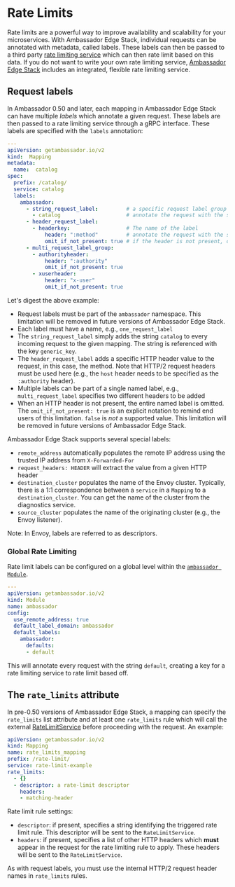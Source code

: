 # Rate Limits

Rate limits are a powerful way to improve availability and scalability for your microservices. With Ambassador Edge Stack, individual requests can be annotated with metadata, called labels.  These labels can then be passed to a third party [rate limiting service](/reference/services/rate-limit-service) which can then rate limit based on this data. If you do not want to write your own rate limiting service, [Ambassador Edge Stack](https://www.getambassador.io/pro) includes an integrated, flexible rate limiting service.



## Request labels

In Ambassador 0.50 and later, each mapping in Ambassador Edge Stack can have multiple *labels* which annotate a given request. These labels are then passed to a rate limiting service through a gRPC interface. These labels are specified with the `labels` annotation:

```yaml
---
apiVersion: getambassador.io/v2
kind:  Mapping
metadata:
  name:  catalog
spec:
  prefix: /catalog/
  service: catalog
  labels:
    ambassador:
      - string_request_label:         # a specific request label group
        - catalog                     # annotate the request with the string `catalog`
      - header_request_label:
        - headerkey:                  # The name of the label
            header: ":method"         # annotate the request with the specific HTTP method used
            omit_if_not_present: true # if the header is not present, omit the label
      - multi_request_label_group:
        - authorityheader:
            header: ":authority"
            omit_if_not_present: true
        - xuserheader:
            header: "x-user"
            omit_if_not_present: true
```

Let's digest the above example:

* Request labels must be part of the `ambassador` namespace. This limitation will be removed in future versions of Ambassador Edge Stack.
* Each label must have a name, e.g., `one_request_label`
* The `string_request_label` simply adds the string `catalog` to every incoming request to the given mapping. The string is referenced with the key `generic_key`.
* The `header_request_label` adds a specific HTTP header value to the request, in this case, the method. Note that HTTP/2 request headers must be used here (e.g., the `host` header needs to be specified as the `:authority` header).
* Multiple labels can be part of a single named label, e.g., `multi_request_label` specifies two different headers to be added
* When an HTTP header is not present, the entire named label is omitted. The `omit_if_not_present: true` is an explicit notation to remind end users of this limitation. `false` is *not* a supported value. This limitation will be removed in future versions of Ambassador Edge Stack.

Ambassador Edge Stack supports several special labels:

* `remote_address` automatically populates the remote IP address using the trusted IP address from `X-Forwarded-For`
* `request_headers: HEADER` will extract the value from a given HTTP header
* `destination_cluster` populates the name of the Envoy cluster. Typically, there is a 1:1 correspondence between a `service` in a `Mapping` to a `destination_cluster`. You can get the name of the cluster from the diagnostics service.
* `source_cluster` populates the name of the originating cluster (e.g., the Envoy listener).

Note: In Envoy, labels are referred to as descriptors.

### Global Rate Limiting
Rate limit labels can be configured on a global level within the [`ambassador Module`](/reference/modules#the-ambassador-module).

```yaml
---
apiVersion: getambassador.io/v2
kind: Module
name: ambassador
config:
  use_remote_address: true
  default_label_domain: ambassador
  default_labels:
    ambassador:
      defaults:
      - default
```

This will annotate every request with the string `default`, creating a key for a rate limiting service to rate limit based off. 

## The `rate_limits` attribute

In pre-0.50 versions of Ambassador Edge Stack, a mapping can specify the `rate_limits` list attribute and at least one `rate_limits` rule which will call the external [RateLimitService](/reference/services/rate-limit-service) before proceeding with the request. An example:

```yaml
apiVersion: getambassador.io/v2
kind: Mapping
name: rate_limits_mapping
prefix: /rate-limit/
service: rate-limit-example
rate_limits:
  - {}
  - descriptor: a rate-limit descriptor
    headers:
    - matching-header
```

Rate limit rule settings:

- `descriptor`: if present, specifies a string identifying the triggered rate limit rule. This descriptor will be sent to the `RateLimitService`.
- `headers`: if present, specifies a list of other HTTP headers which **must** appear in the request for the rate limiting rule to apply. These headers will be sent to the `RateLimitService`.

As with request labels, you must use the internal HTTP/2 request header names in `rate_limits` rules.
